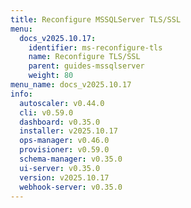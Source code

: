 ```yaml
---
title: Reconfigure MSSQLServer TLS/SSL
menu:
  docs_v2025.10.17:
    identifier: ms-reconfigure-tls
    name: Reconfigure TLS/SSL
    parent: guides-mssqlserver
    weight: 80
menu_name: docs_v2025.10.17
info:
  autoscaler: v0.44.0
  cli: v0.59.0
  dashboard: v0.35.0
  installer: v2025.10.17
  ops-manager: v0.46.0
  provisioner: v0.59.0
  schema-manager: v0.35.0
  ui-server: v0.35.0
  version: v2025.10.17
  webhook-server: v0.35.0
---
```


